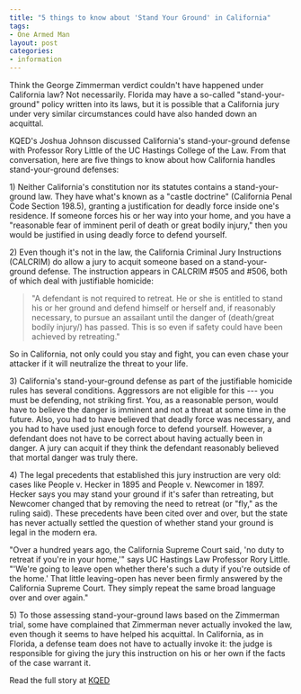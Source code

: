 ```yaml
---
title: "5 things to know about 'Stand Your Ground' in California"
tags:
- One Armed Man
layout: post
categories:
- information
---
```


Think the George Zimmerman verdict couldn't have happened under California law? Not necessarily. Florida may have a so-called "stand-your-ground" policy written into its laws, but it is possible that a California jury under very similar circumstances could have also handed down an acquittal.

KQED's Joshua Johnson discussed California's stand-your-ground defense with Professor Rory Little of the UC Hastings College of the Law. From that conversation, here are five things to know about how California handles stand-your-ground defenses:

1\) Neither California's constitution nor its statutes contains a stand-your-ground law. They have what's known as a "castle doctrine" (California Penal Code Section 198.5), granting a justification for deadly force inside one's residence. If someone forces his or her way into your home, and you have a "reasonable fear of imminent peril of death or great bodily injury," then you would be justified in using deadly force to defend yourself.

2\) Even though it's not in the law, the California Criminal Jury Instructions (CALCRIM) do allow a jury to acquit someone based on a stand-your-ground defense. The instruction appears in CALCRIM #505 and #506, both of which deal with justifiable homicide:

> "A defendant is not required to retreat. He or she is entitled to stand his or her ground and defend himself or herself and, if reasonably necessary, to pursue an assailant until the danger of (death/great bodily injury/) has passed. This is so even if safety could have been achieved by retreating."

So in California, not only could you stay and fight, you can even chase your attacker if it will neutralize the threat to your life.

3\) California's stand-your-ground defense as part of the justifiable homicide rules has several conditions. Aggressors are not eligible for this --- you must be defending, not striking first. You, as a reasonable person, would have to believe the danger is imminent and not a threat at some time in the future. Also, you had to have believed that deadly force was necessary, and you had to have used just enough force to defend yourself. However, a defendant does not have to be correct about having actually been in danger. A jury can acquit if they think the defendant reasonably believed that mortal danger was truly there.

4\) The legal precedents that established this jury instruction are very old: cases like People v. Hecker in 1895 and People v. Newcomer in 1897. Hecker says you may stand your ground if it's safer than retreating, but Newcomer changed that by removing the need to retreat (or "fly," as the ruling said). These precedents have been cited over and over, but the state has never actually settled the question of whether stand your ground is legal in the modern era.

"Over a hundred years ago, the California Supreme Court said, 'no duty to retreat if you're in your home,'" says UC Hastings Law Professor Rory Little. "'We're going to leave open whether there's such a duty if you're outside of the home.' That little leaving-open has never been firmly answered by the California Supreme Court. They simply repeat the same broad language over and over again."

5\) To those assessing stand-your-ground laws based on the Zimmerman trial, some have complained that Zimmerman never actually invoked the law, even though it seems to have helped his acquittal. In California, as in Florida, a defense team does not have to actually invoke it: the judge is responsible for giving the jury this instruction on his or her own if the facts of the case warrant it.

Read the full story at [KQED](https://ww2.kqed.org/news/2013/07/22/5-things-to-know-about-stand-your-ground-in-california)